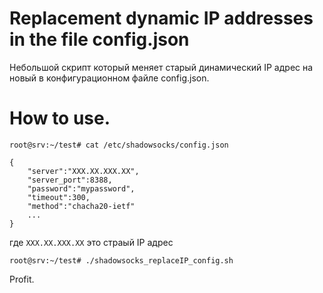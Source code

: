 # Replacement dynamic IP addresses in the file config.json

Небольшой скрипт который меняет старый динамический IP адрес на новый в конфигурационном файле config.json.

# How to use.

```
root@srv:~/test# cat /etc/shadowsocks/config.json
```

```
{
    "server":"XXX.XX.XXX.XX",
    "server_port":8388,
    "password":"mypassword",
    "timeout":300,
    "method":"chacha20-ietf"
    ...
}
```

где `XXX.XX.XXX.XX` это страый IP адрес

```
root@srv:~/test# ./shadowsocks_replaceIP_config.sh
```

Profit.
